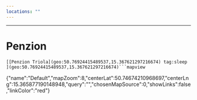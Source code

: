 ```yaml
---
locations: ""
---
```


---
# Penzion
	[[Penzion Triola](geo:50.76924415489537,15.367621297216674) tag:sleep ](geo:50.76924415489537,15.367621297216674)```mapview
{"name":"Default","mapZoom":8,"centerLat":50.74674210968697,"centerLng":15.365877190148948,"query":"","chosenMapSource":0,"showLinks":false,"linkColor":"red"}
```
